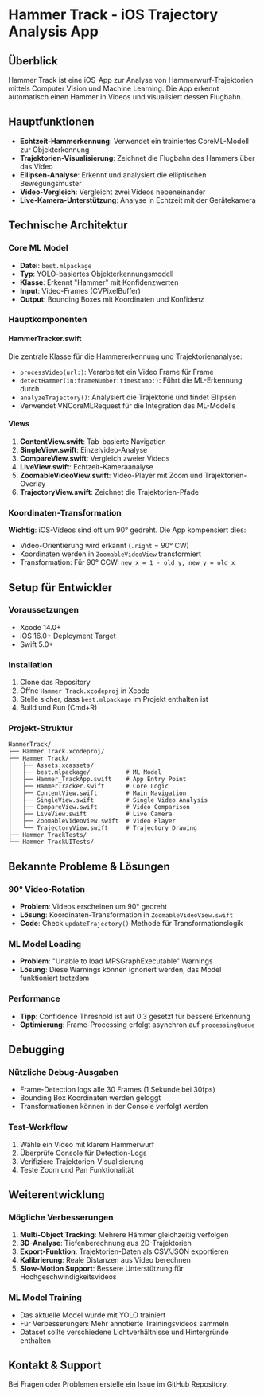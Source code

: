 # Hammer Track - iOS Trajectory Analysis App

## Überblick
Hammer Track ist eine iOS-App zur Analyse von Hammerwurf-Trajektorien mittels Computer Vision und Machine Learning. Die App erkennt automatisch einen Hammer in Videos und visualisiert dessen Flugbahn.

## Hauptfunktionen
- **Echtzeit-Hammerkennung**: Verwendet ein trainiertes CoreML-Modell zur Objekterkennung
- **Trajektorien-Visualisierung**: Zeichnet die Flugbahn des Hammers über das Video
- **Ellipsen-Analyse**: Erkennt und analysiert die elliptischen Bewegungsmuster
- **Video-Vergleich**: Vergleicht zwei Videos nebeneinander
- **Live-Kamera-Unterstützung**: Analyse in Echtzeit mit der Gerätekamera

## Technische Architektur

### Core ML Model
- **Datei**: `best.mlpackage`
- **Typ**: YOLO-basiertes Objekterkennungsmodell
- **Klasse**: Erkennt "Hammer" mit Konfidenzwerten
- **Input**: Video-Frames (CVPixelBuffer)
- **Output**: Bounding Boxes mit Koordinaten und Konfidenz

### Hauptkomponenten

#### HammerTracker.swift
Die zentrale Klasse für die Hammererkennung und Trajektorienanalyse:
- `processVideo(url:)`: Verarbeitet ein Video Frame für Frame
- `detectHammer(in:frameNumber:timestamp:)`: Führt die ML-Erkennung durch
- `analyzeTrajectory()`: Analysiert die Trajektorie und findet Ellipsen
- Verwendet VNCoreMLRequest für die Integration des ML-Modells

#### Views
1. **ContentView.swift**: Tab-basierte Navigation
2. **SingleView.swift**: Einzelvideo-Analyse
3. **CompareView.swift**: Vergleich zweier Videos
4. **LiveView.swift**: Echtzeit-Kameraanalyse
5. **ZoomableVideoView.swift**: Video-Player mit Zoom und Trajektorien-Overlay
6. **TrajectoryView.swift**: Zeichnet die Trajektorien-Pfade

### Koordinaten-Transformation
**Wichtig**: iOS-Videos sind oft um 90° gedreht. Die App kompensiert dies:
- Video-Orientierung wird erkannt (`.right` = 90° CW)
- Koordinaten werden in `ZoomableVideoView` transformiert
- Transformation: Für 90° CCW: `new_x = 1 - old_y, new_y = old_x`

## Setup für Entwickler

### Voraussetzungen
- Xcode 14.0+
- iOS 16.0+ Deployment Target
- Swift 5.0+

### Installation
1. Clone das Repository
2. Öffne `Hammer Track.xcodeproj` in Xcode
3. Stelle sicher, dass `best.mlpackage` im Projekt enthalten ist
4. Build und Run (Cmd+R)

### Projekt-Struktur
```
HammerTrack/
├── Hammer Track.xcodeproj/
├── Hammer Track/
│   ├── Assets.xcassets/
│   ├── best.mlpackage/          # ML Model
│   ├── Hammer_TrackApp.swift    # App Entry Point
│   ├── HammerTracker.swift      # Core Logic
│   ├── ContentView.swift        # Main Navigation
│   ├── SingleView.swift         # Single Video Analysis
│   ├── CompareView.swift        # Video Comparison
│   ├── LiveView.swift           # Live Camera
│   ├── ZoomableVideoView.swift  # Video Player
│   └── TrajectoryView.swift     # Trajectory Drawing
├── Hammer TrackTests/
└── Hammer TrackUITests/
```

## Bekannte Probleme & Lösungen

### 90° Video-Rotation
- **Problem**: Videos erscheinen um 90° gedreht
- **Lösung**: Koordinaten-Transformation in `ZoomableVideoView.swift`
- **Code**: Check `updateTrajectory()` Methode für Transformationslogik

### ML Model Loading
- **Problem**: "Unable to load MPSGraphExecutable" Warnings
- **Lösung**: Diese Warnings können ignoriert werden, das Model funktioniert trotzdem

### Performance
- **Tipp**: Confidence Threshold ist auf 0.3 gesetzt für bessere Erkennung
- **Optimierung**: Frame-Processing erfolgt asynchron auf `processingQueue`

## Debugging

### Nützliche Debug-Ausgaben
- Frame-Detection logs alle 30 Frames (1 Sekunde bei 30fps)
- Bounding Box Koordinaten werden geloggt
- Transformationen können in der Console verfolgt werden

### Test-Workflow
1. Wähle ein Video mit klarem Hammerwurf
2. Überprüfe Console für Detection-Logs
3. Verifiziere Trajektorien-Visualisierung
4. Teste Zoom und Pan Funktionalität

## Weiterentwicklung

### Mögliche Verbesserungen
1. **Multi-Object Tracking**: Mehrere Hämmer gleichzeitig verfolgen
2. **3D-Analyse**: Tiefenberechnung aus 2D-Trajektorien
3. **Export-Funktion**: Trajektorien-Daten als CSV/JSON exportieren
4. **Kalibrierung**: Reale Distanzen aus Video berechnen
5. **Slow-Motion Support**: Bessere Unterstützung für Hochgeschwindigkeitsvideos

### ML Model Training
- Das aktuelle Model wurde mit YOLO trainiert
- Für Verbesserungen: Mehr annotierte Trainingsvideos sammeln
- Dataset sollte verschiedene Lichtverhältnisse und Hintergründe enthalten

## Kontakt & Support
Bei Fragen oder Problemen erstelle ein Issue im GitHub Repository.
